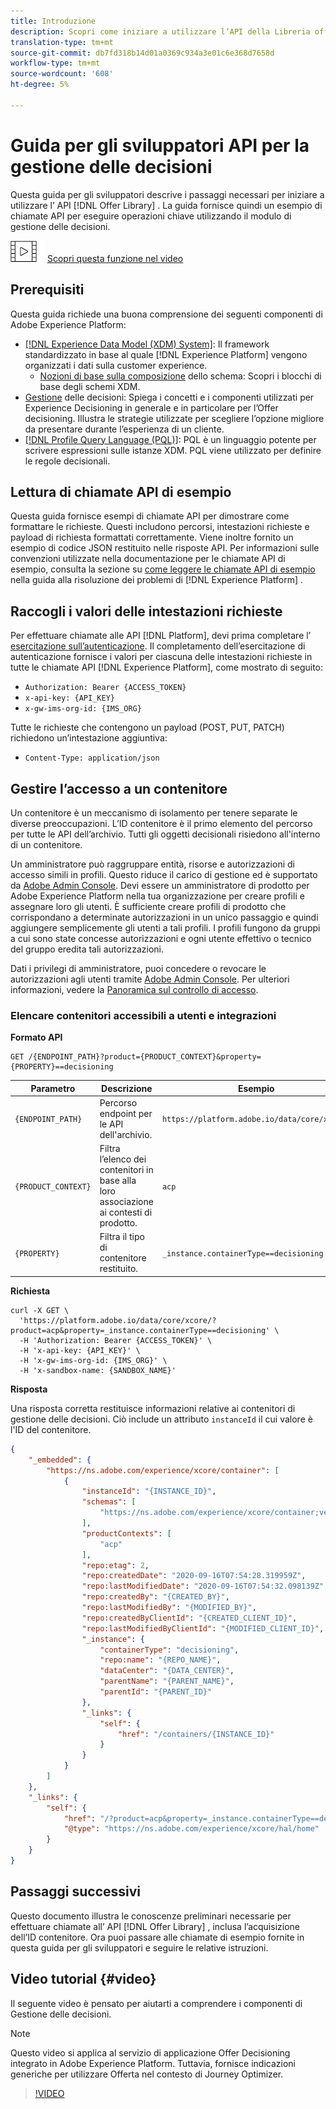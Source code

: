 ```yaml
---
title: Introduzione
description: Scopri come iniziare a utilizzare l’API della Libreria offerte per eseguire operazioni chiave utilizzando il motore di gestione delle decisioni.
translation-type: tm+mt
source-git-commit: db7fd318b14d01a0369c934a3e01c6e368d7658d
workflow-type: tm+mt
source-wordcount: '608'
ht-degree: 5%

---
```


# Guida per gli sviluppatori API per la gestione delle decisioni

Questa guida per gli sviluppatori descrive i passaggi necessari per iniziare a utilizzare l’ API [!DNL Offer Library] . La guida fornisce quindi un esempio di chiamate API per eseguire operazioni chiave utilizzando il modulo di gestione delle decisioni.

![](../../assets/do-not-localize/how-to-video.png) [Scopri questa funzione nel video](#video)

## Prerequisiti

Questa guida richiede una buona comprensione dei seguenti componenti di Adobe Experience Platform:

* [[!DNL Experience Data Model (XDM) System]](https://docs.adobe.com/content/help/it-IT/experience-platform/xdm/home.html): Il framework standardizzato in base al quale  [!DNL Experience Platform] vengono organizzati i dati sulla customer experience.
   * [Nozioni di base sulla composizione](https://docs.adobe.com/content/help/en/experience-platform/xdm/schema/composition.html) dello schema: Scopri i blocchi di base degli schemi XDM.
* [Gestione](../../../using/offers/get-started/starting-offer-decisioning.md) delle decisioni: Spiega i concetti e i componenti utilizzati per Experience Decisioning in generale e in particolare per l’Offer decisioning. Illustra le strategie utilizzate per scegliere l’opzione migliore da presentare durante l’esperienza di un cliente.
* [[!DNL Profile Query Language (PQL)]](https://docs.adobe.com/content/help/en/experience-platform/segmentation/pql/overview.html): PQL è un linguaggio potente per scrivere espressioni sulle istanze XDM. PQL viene utilizzato per definire le regole decisionali.

## Lettura di chiamate API di esempio

Questa guida fornisce esempi di chiamate API per dimostrare come formattare le richieste. Questi includono percorsi, intestazioni richieste e payload di richiesta formattati correttamente. Viene inoltre fornito un esempio di codice JSON restituito nelle risposte API. Per informazioni sulle convenzioni utilizzate nella documentazione per le chiamate API di esempio, consulta la sezione su [come leggere le chiamate API di esempio](https://docs.adobe.com/content/help/en/experience-platform/landing/troubleshooting.html#how-do-i-format-an-api-request) nella guida alla risoluzione dei problemi di [!DNL Experience Platform] .

## Raccogli i valori delle intestazioni richieste

Per effettuare chiamate alle API [!DNL Platform], devi prima completare l’ [esercitazione sull’autenticazione](https://docs.adobe.com/content/help/en/experience-platform/tutorials/authentication.html). Il completamento dell’esercitazione di autenticazione fornisce i valori per ciascuna delle intestazioni richieste in tutte le chiamate API [!DNL Experience Platform], come mostrato di seguito:

* `Authorization: Bearer {ACCESS_TOKEN}`
* `x-api-key: {API_KEY}`
* `x-gw-ims-org-id: {IMS_ORG}`

Tutte le richieste che contengono un payload (POST, PUT, PATCH) richiedono un’intestazione aggiuntiva:

* `Content-Type: application/json`

## Gestire l’accesso a un contenitore

Un contenitore è un meccanismo di isolamento per tenere separate le diverse preoccupazioni. L’ID contenitore è il primo elemento del percorso per tutte le API dell’archivio. Tutti gli oggetti decisionali risiedono all&#39;interno di un contenitore.

Un amministratore può raggruppare entità, risorse e autorizzazioni di accesso simili in profili. Questo riduce il carico di gestione ed è supportato da [Adobe Admin Console](https://adminconsole.adobe.com/). Devi essere un amministratore di prodotto per Adobe Experience Platform nella tua organizzazione per creare profili e assegnare loro gli utenti. È sufficiente creare profili di prodotto che corrispondano a determinate autorizzazioni in un unico passaggio e quindi aggiungere semplicemente gli utenti a tali profili. I profili fungono da gruppi a cui sono state concesse autorizzazioni e ogni utente effettivo o tecnico del gruppo eredita tali autorizzazioni.

Dati i privilegi di amministratore, puoi concedere o revocare le autorizzazioni agli utenti tramite [Adobe Admin Console](https://adminconsole.adobe.com/). Per ulteriori informazioni, vedere la [Panoramica sul controllo di accesso](https://docs.adobe.com/content/help/it-IT/experience-platform/access-control/home.html).

### Elencare contenitori accessibili a utenti e integrazioni

**Formato API**

```http
GET /{ENDPOINT_PATH}?product={PRODUCT_CONTEXT}&property={PROPERTY}==decisioning
```

| Parametro | Descrizione | Esempio |
| --------- | ----------- | ------- |
| `{ENDPOINT_PATH}` | Percorso endpoint per le API dell&#39;archivio. | `https://platform.adobe.io/data/core/xcore/` |
| `{PRODUCT_CONTEXT}` | Filtra l’elenco dei contenitori in base alla loro associazione ai contesti di prodotto. | `acp` |
| `{PROPERTY}` | Filtra il tipo di contenitore restituito. | `_instance.containerType==decisioning` |

**Richiesta**

```shell
curl -X GET \
  'https://platform.adobe.io/data/core/xcore/?product=acp&property=_instance.containerType==decisioning' \
  -H 'Authorization: Bearer {ACCESS_TOKEN}' \
  -H 'x-api-key: {API_KEY}' \
  -H 'x-gw-ims-org-id: {IMS_ORG}' \
  -H 'x-sandbox-name: {SANDBOX_NAME}'
```

**Risposta**

Una risposta corretta restituisce informazioni relative ai contenitori di gestione delle decisioni. Ciò include un attributo `instanceId` il cui valore è l&#39;ID del contenitore.

```json
{
    "_embedded": {
        "https://ns.adobe.com/experience/xcore/container": [
            {
                "instanceId": "{INSTANCE_ID}",
                "schemas": [
                    "https://ns.adobe.com/experience/xcore/container;version=0.5"
                ],
                "productContexts": [
                    "acp"
                ],
                "repo:etag": 2,
                "repo:createdDate": "2020-09-16T07:54:28.319959Z",
                "repo:lastModifiedDate": "2020-09-16T07:54:32.098139Z",
                "repo:createdBy": "{CREATED_BY}",
                "repo:lastModifiedBy": "{MODIFIED_BY}",
                "repo:createdByClientId": "{CREATED_CLIENT_ID}",
                "repo:lastModifiedByClientId": "{MODIFIED_CLIENT_ID}",
                "_instance": {
                    "containerType": "decisioning",
                    "repo:name": "{REPO_NAME}",
                    "dataCenter": "{DATA_CENTER}",
                    "parentName": "{PARENT_NAME}",
                    "parentId": "{PARENT_ID}"
                },
                "_links": {
                    "self": {
                        "href": "/containers/{INSTANCE_ID}"
                    }
                }
            }
        ]
    },
    "_links": {
        "self": {
            "href": "/?product=acp&property=_instance.containerType==decisioning",
            "@type": "https://ns.adobe.com/experience/xcore/hal/home"
        }
    }
}
```

## Passaggi successivi

Questo documento illustra le conoscenze preliminari necessarie per effettuare chiamate all’ API [!DNL Offer Library] , inclusa l’acquisizione dell’ID contenitore. Ora puoi passare alle chiamate di esempio fornite in questa guida per gli sviluppatori e seguire le relative istruzioni.

## Video tutorial {#video}

Il seguente video è pensato per aiutarti a comprendere i componenti di Gestione delle decisioni.

>[!NOTE]
>
>Questo video si applica al servizio di applicazione Offer Decisioning integrato in Adobe Experience Platform. Tuttavia, fornisce indicazioni generiche per utilizzare Offerta nel contesto di Journey Optimizer.

>[!VIDEO](https://video.tv.adobe.com/v/329919?quality=12)
